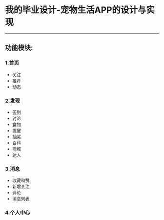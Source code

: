 # 我的毕业设计-宠物生活APP的设计与实现
---------------------
## 功能模块:
### 1.首页
- 关注
- 推荐
- 动态

### 2.发现
- 签到
- 讨论
- 食物
- 提醒
- 抽奖
- 百科
- 商城
- 达人

### 3.消息
- 收藏和赞
- 新增关注
- 评论
- 消息列表
### 4.个人中心











